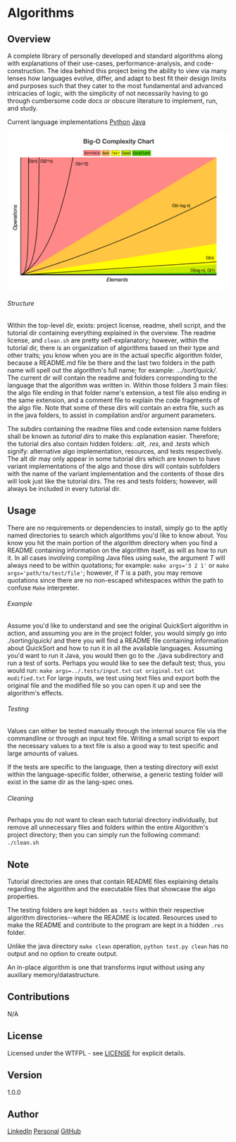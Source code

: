 # Algorithms

Overview
---
A complete library of personally developed and standard algorithms along with 
explanations of their use-cases, performance-analysis, and code-construction.
The idea behind this project being the ability to view via many lenses how 
languages evolve, differ, and adapt to best fit their design limits and 
purposes such that they cater to the most fundamental and advanced 
intricacies of logic, with the simplicity of not necessarily 
having to go through cumbersome code docs or obscure 
literature to implement, run, and study.

Current language implementations
[Python](https://www.python.org/)
[Java](https://www.java.com/en/)

![](./.res/fig.png)

###### Structure 
Within the top-level dir, exists: project license, readme, shell script, and
the tutorial dir containing everything explained in the overview. The readme 
license, and `clean.sh` are pretty self-explanatory; however, within the 
tutorial dir, there is an organization of algorithms based on their type 
and other traits; you know when you are in the actual specific algorithm 
folder, because a README.md file be there and the last two folders in 
the path name will spell out the algorithm's full name; for example: 
_.../sort/quick/_. The current dir will contain the readme and 
folders corresponding to the language that the algorithm was 
written in. Within those folders 3 main files: the algo file 
ending in that folder name's extension, a test file also 
ending in the same extension, and a comment file to 
explain the code fragments of the algo file. Note 
that some of these dirs will contain an extra 
file, such as in the java folders, to assist 
in compilation and/or argument parameters.

The subdirs containing the readme files and code extension name folders shall
be known as _tutorial dirs_ to make this explanation easier. Therefore; the 
tutorial dirs also contain hidden folders: _.alt_, _.res_, and _.tests_ 
which signify: alternative algo implementation, resources, and tests 
respectively. The alt dir may only appear in some tutorial dirs 
which are known to have variant implementations of the algo and 
those dirs will contain subfolders with the name of the variant 
implementation and the contents of those dirs will look just 
like the tutorial dirs. The res and tests folders; however, 
will always be included in every tutorial dir.

Usage
---
There are no requirements or dependencies to install, simply go to the aptly 
named directories to search which algorithms you'd like to know about. You 
know you hit the main portion of the algorithm directory when you find a 
README containing information on the algorithm itself, as will as how to 
run it. In all cases involving compiling Java files using `make`, the 
argument _T_ will always need to be within quotations; for example:
`make args='3 2 1'` or `make args='path/to/test/file'`; however, 
if _T_ is a path, you may remove quotations since there are no 
non-escaped whitespaces within the path to confuse `Make` 
interpreter.

###### Example
Assume you'd like to understand and see the original QuickSort algorithm in 
action, and assuming you are in the project folder, you would simply go 
into ./sorting/quick/ and there you will find a README file containing
information about QuickSort and how to run it in all the available 
languages. Assuming you'd want to run it Java, you would then go 
to the ./java subdirectory and run a test of sorts. Perhaps you 
would like to see the default test; thus, you would run:
`make args=../.tests/input.txt`
`cat original.txt`
`cat modified.txt`
For large inputs, we test using text files and export both the original file 
and the modified file so you can open it up and see the algorithm's effects.

###### Testing
Values can either be tested manually through the internal source file via 
the commandline or through an input text file. Writing a small script to 
export the necessary values to a text file is also a good way to test 
specific and large amounts of values. 

If the tests are specific to the language, then a testing directory will
exist within the language-specific folder, otherwise, a generic testing 
folder will exist in the same dir as the lang-spec ones.

###### Cleaning
Perhaps you do not want to clean each tutorial directory individually, 
but remove all unnecessary files and folders within the entire 
Algorithm's project directory; then you can simply run the 
following command: `./clean.sh`

Note
---
Tutorial directories are ones that contain README files explaining details
regarding the algorithm and the executable files that showcase the algo
properties.

The testing folders are kept hidden as `.tests` within their respective 
algorithm directories--where the README is located. Resources used to 
make the README and contribute to the program are kept in a hidden
`.res` folder. 

Unlike the java directory `make clean` operation, `python test.py clean`
has no output and no option to create output.

An in-place algorithm is one that transforms input without using any 
auxiliary memory/datastructure.

Contributions
---
N/A

License
---
Licensed under the WTFPL - see [LICENSE](./LICENSE) for explicit details.

Version
---
1.0.0

Author
---
[LinkedIn](https://www.linkedin.com/in/brandonjohnsonxyz/)
[Personal](https://brandonjohnson.life)
[GitHub](https://github.com/bitforce)
